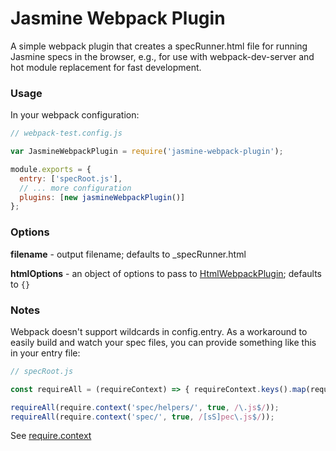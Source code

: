 # Jasmine Webpack Plugin

A simple webpack plugin that creates a specRunner.html file for running Jasmine specs
in the browser, e.g., for use with webpack-dev-server and hot module replacement for
fast development.

### Usage

In your webpack configuration:

```javascript
// webpack-test.config.js

var JasmineWebpackPlugin = require('jasmine-webpack-plugin');

module.exports = {
  entry: ['specRoot.js'],
  // ... more configuration
  plugins: [new jasmineWebpackPlugin()]
};
```

### Options

**filename** - output filename; defaults to _specRunner.html

**htmlOptions** - an object of options to pass to
    [HtmlWebpackPlugin](https://github.com/ampedandwired/html-webpack-plugin);
    defaults to ``{}``

### Notes

Webpack doesn't support wildcards in config.entry. As a workaround to easily build
and watch your spec files, you can provide something like this in your entry file:

```javascript
// specRoot.js

const requireAll = (requireContext) => { requireContext.keys().map(requireContext); };

requireAll(require.context('spec/helpers/', true, /\.js$/));
requireAll(require.context('spec/', true, /[sS]pec\.js$/));
```

See [require.context](https://webpack.github.io/docs/context.html#require-context)
